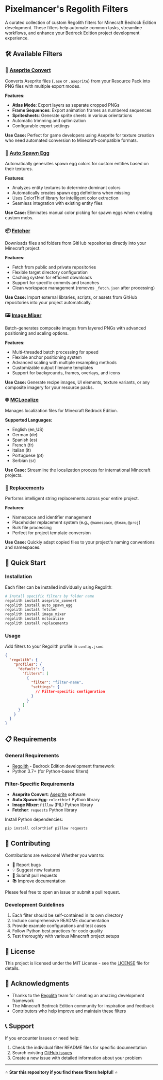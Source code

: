 # Pixelmancer's Regolith Filters

A curated collection of custom Regolith filters for Minecraft Bedrock Edition development. These filters help automate common tasks, streamline workflows, and enhance your Bedrock Edition project development experience.

## 🛠️ Available Filters

### 🎨 [Aseprite Convert](./aseprite_convert/)
Converts Aseprite files (`.ase` or `.aseprite`) from your Resource Pack into PNG files with multiple export modes.

**Features:**
- **Atlas Mode**: Export layers as separate cropped PNGs
- **Frame Sequences**: Export animation frames as numbered sequences  
- **Spritesheets**: Generate sprite sheets in various orientations
- Automatic trimming and optimization
- Configurable export settings

**Use Case:** Perfect for game developers using Aseprite for texture creation who need automated conversion to Minecraft-compatible formats.

### 🥚 [Auto Spawn Egg](./auto_spawn_egg/)
Automatically generates spawn egg colors for custom entities based on their textures.

**Features:**
- Analyzes entity textures to determine dominant colors
- Automatically creates spawn egg definitions when missing
- Uses ColorThief library for intelligent color extraction
- Seamless integration with existing entity files

**Use Case:** Eliminates manual color picking for spawn eggs when creating custom mobs.

### 📦 [Fetcher](./fetcher/)
Downloads files and folders from GitHub repositories directly into your Minecraft project.

**Features:**
- Fetch from public and private repositories
- Flexible target directory configuration
- Caching system for efficient downloads
- Support for specific commits and branches
- Clean workspace management (removes `_fetch.json` after processing)

**Use Case:** Import external libraries, scripts, or assets from GitHub repositories into your project automatically.

### 🖼️ [Image Mixer](./image_mixer/)
Batch-generates composite images from layered PNGs with advanced positioning and scaling options.

**Features:**
- Multi-threaded batch processing for speed
- Flexible anchor positioning system
- Advanced scaling with multiple resampling methods
- Customizable output filename templates
- Support for backgrounds, frames, overlays, and icons

**Use Case:** Generate recipe images, UI elements, texture variants, or any composite imagery for your resource packs.

### 🌐 [MCLocalize](./mclocalize/)
Manages localization files for Minecraft Bedrock Edition.

**Supported Languages:**
- English (en_US)
- German (de)
- Spanish (es)  
- French (fr)
- Italian (it)
- Portuguese (pt)
- Serbian (sr)

**Use Case:** Streamline the localization process for international Minecraft projects.

### 🔄 [Replacements](./replacements/)
Performs intelligent string replacements across your entire project.

**Features:**
- Namespace and identifier management
- Placeholder replacement system (e.g., `@namespace`, `@team`, `@proj`)
- Bulk file processing
- Perfect for project template conversion

**Use Case:** Quickly adapt copied files to your project's naming conventions and namespaces.

## 🚀 Quick Start

### Installation
Each filter can be installed individually using Regolith:

```bash
# Install specific filters by folder name
regolith install aseprite_convert
regolith install auto_spawn_egg
regolith install fetcher
regolith install image_mixer
regolith install mclocalize
regolith install replacements
```

### Usage
Add filters to your Regolith profile in `config.json`:

```json
{
  "regolith": {
    "profiles": {
      "default": {
        "filters": [
          {
            "filter": "filter-name",
            "settings": {
              // Filter-specific configuration
            }
          }
        ]
      }
    }
  }
}
```

## 📋 Requirements

### General Requirements
- [Regolith](https://regolith-mc.github.io/) - Bedrock Edition development framework
- Python 3.7+ (for Python-based filters)

### Filter-Specific Requirements
- **Aseprite Convert**: [Aseprite](https://aseprite.org/) software
- **Auto Spawn Egg**: `colorthief` Python library
- **Image Mixer**: `Pillow` (PIL) Python library
- **Fetcher**: `requests` Python library

Install Python dependencies:
```bash
pip install colorthief pillow requests
```

## 🤝 Contributing

Contributions are welcome! Whether you want to:
- 🐛 Report bugs
- 💡 Suggest new features  
- 🔧 Submit pull requests
- 📚 Improve documentation

Please feel free to open an issue or submit a pull request.

### Development Guidelines
1. Each filter should be self-contained in its own directory
2. Include comprehensive README documentation
3. Provide example configurations and test cases
4. Follow Python best practices for code quality
5. Test thoroughly with various Minecraft project setups

## 📄 License

This project is licensed under the MIT License - see the [LICENSE](LICENSE) file for details.

## 🙏 Acknowledgments

- Thanks to the [Regolith](https://regolith-mc.github.io/) team for creating an amazing development framework
- The Minecraft Bedrock Edition community for inspiration and feedback
- Contributors who help improve and maintain these filters

## 📞 Support

If you encounter issues or need help:
1. Check the individual filter README files for specific documentation
2. Search existing [GitHub issues](https://github.com/thePixelmancer/regolith-filters/issues)
3. Create a new issue with detailed information about your problem

---

⭐ **Star this repository if you find these filters helpful!** ⭐
